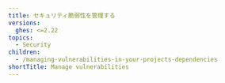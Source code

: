 ```yaml
---
title: セキュリティ脆弱性を管理する
versions:
  ghes: <=2.22
topics:
  - Security
children:
  - /managing-vulnerabilities-in-your-projects-dependencies
shortTitle: Manage vulnerabilities
---
```


<!--See /content/code-security/supply-chain-security for the current version of this article -->
